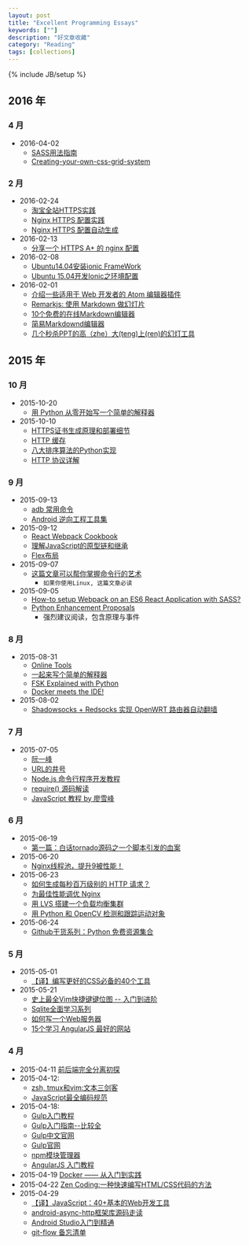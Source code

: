 ```yaml
---
layout: post
title: "Excellent Programming Essays"
keywords: [""]
description: "好文章收藏"
category: "Reading"
tags: [collections]
---
```


{% include JB/setup %}

## 2016 年

### 4 月
* 2016-04-02
    * [SASS用法指南](http://www.ruanyifeng.com/blog/2012/06/sass.html)
    * [Creating-your-own-css-grid-system](http://j4n.co/blog/Creating-your-own-css-grid-system)

### 2 月
* 2016-02-24
    * [淘宝全站HTTPS实践](http://velocity.oreilly.com.cn/2015/index.php?func=session&id=8)
    * [Nginx HTTPS 配置实践](https://iyaozhen.com/nginx-https-conf.html)
    * [Nginx HTTPS 配置自动生成](https://mozilla.github.io/server-side-tls/ssl-config-generator/)
* 2016-02-13
    * [分享一个 HTTPS A+ 的 nginx 配置](https://www.textarea.com/zhicheng/fenxiang-yige-https-a-di-nginx-peizhi-320/)
* 2016-02-08
    * [Ubuntu14.04安装ionic FrameWork](http://iove86.sinaapp.com/ionic/ubuntu14-04-install-ionic-framework.html)
    * [Ubuntu 15.04开发Ionic之环境配置](https://segmentfault.com/a/1190000003809277)
* 2016-02-01
    * [介绍一些适用于 Web 开发者的 Atom 编辑器插件](https://linux.cn/article-6871-1.html)
    * [Remarkjs: 使用 Markdown 做幻灯片](http://www.webrube.com/markdown-remarkjs-web_rube/3585)
    * [10个免费的在线Markdown编辑器](http://www.webrube.com/markdown-web_rube/4543)
    * [简易Markdownd编辑器](http://www.webrube.com/markdown-javascript-web_rube/6589)
    * [几个秒杀PPT的高（zhe）大(teng)上(ren)的幻灯工具](http://www.jianshu.com/p/09a3bbb8b362)


## 2015 年

### 10 月
* 2015-10-20
    * [用 Python 从零开始写一个简单的解释器](http://python.jobbole.com/82423/)
* 2015-10-10
    * [HTTPS证书生成原理和部署细节](http://www.barretlee.com/blog/2015/10/05/how-to-build-a-https-server/)
    * [HTTP 缓存](http://ljinkai.github.io/2015/08/13/http-cache/)
    * [八大排序算法的Python实现](http://www.2liang.me/archives/257)
    * [HTTP 协议详解](http://liberize.me/tech/http-protocol.html)

### 9 月
* 2015-09-13
    * [adb 常用命令](http://blog.csdn.net/wanglin_lin/article/details/48165447)
    * [Android 逆向工程工具集](http://top.jobbole.com/24707/)
* 2015-09-12
    * [React Webpack Cookbook](https://fakefish.github.io/react-webpack-cookbook/index.html)
    * [理解JavaScript的原型链和继承](http://blog.oyanglul.us/javascript/understand-prototype.html)
    * [Flex布局](http://www.ruanyifeng.com/blog/2015/07/flex-grammar.html)
* 2015-09-07
    * [这篇文章可以帮你掌握命令行的艺术](http://blog.jobbole.com/90364/)
        * `如果你使用Linux, 这篇文章必读`
* 2015-09-05
    * [How-to setup Webpack on an ES6 React Application with SASS?](http://www.jonathan-petitcolas.com/2015/05/15/howto-setup-webpack-on-es6-react-application-with-sass.html)
    * [Python Enhancement Proposals](https://www.python.org/dev/peps/)
        * 强烈建议阅读，包含原理与事件

### 8 月
* 2015-08-31
    * [Online Tools](http://tool.lu/)
    * [一起来写个简单的解释器](http://blog.jobbole.com/88152/)
    * [FSK Explained with Python](http://www.allaboutcircuits.com/technical-articles/fsk-explained-with-python/)
    * [Docker meets the IDE!](http://domeide.github.io/)
* 2015-08-02
    * [Shadowsocks + Redsocks 实现 OpenWRT 路由器自动翻墙](https://cokebar.info/archives/948)

### 7 月
* 2015-07-05
    * [阮一峰](http://www.ruanyifeng.com/blog/)
    * [URL的井号](http://www.ruanyifeng.com/blog/2011/03/url_hash.html)
    * [Node.js 命令行程序开发教程](http://www.ruanyifeng.com/blog/2015/05/command-line-with-node.html)
    * [require() 源码解读](http://www.ruanyifeng.com/blog/2015/05/require.html)
    * [JavaScript 教程 by 廖雪峰](http://www.liaoxuefeng.com/wiki/001434446689867b27157e896e74d51a89c25cc8b43bdb3000)

### 6 月
* 2015-06-19
    * [第一篇：白话tornado源码之一个脚本引发的血案](http://www.cnblogs.com/wupeiqi/p/4375445.html)
* 2015-06-20
    * [Nginx线程池，提升9被性能！](http://nginx.com/blog/thread-pools-boost-performance-9x/)
* 2015-06-23
    * [如何生成每秒百万级别的 HTTP 请求？](http://blog.jobbole.com/87509/)
    * [为最佳性能调优 Nginx](http://blog.jobbole.com/87531/)
    * [用 LVS 搭建一个负载均衡集群](http://blog.jobbole.com/87503/)
    * [用 Python 和 OpenCV 检测和跟踪运动对象](http://python.jobbole.com/81593/)
* 2015-06-24
    * [Github干货系列：Python 免费资源集合](http://top.jobbole.com/4866/)

### 5 月
* 2015-05-01
    * [【译】编写更好的CSS必备的40个工具](http://www.ido321.com/1545.html)
* 2015-05-21
    * [史上最全Vim快捷键键位图 -- 入门到进阶](http://cenalulu.github.io/linux/all-vim-cheatsheat/)
    * [Sqlite全面学习系列](http://top.jobbole.com/21548/)
    * [如何写一个Web服务器](http://lifeofzjs.com/blog/2015/05/16/how-to-write-a-server/)
    * [15个学习 AngularJS 最好的网站](http://segmentfault.com/a/1190000002783199)

### 4 月
* 2015-04-11 [前后端完全分离初探](http://arccode.net/2015/04/08/%E5%89%8D%E5%90%8E%E7%AB%AF%E5%AE%8C%E5%85%A8%E5%88%86%E7%A6%BB%E5%88%9D%E6%8E%A2/)
* 2015-04-12:
    * [zsh, tmux和vim:文本三剑客](http://www.drbunsen.org/the-text-triumvirate/)
    * [JavaScript最全编码规范](http://www.ido321.com/1520.html)
* 2015-04-18:
    * [Gulp入门教程](http://markpop.github.io/2014/09/17/Gulp%E5%85%A5%E9%97%A8%E6%95%99%E7%A8%8B/)
    * [Gulp入门指南--比较全](http://www.html-js.com/article/Nimojs--frontend-development-1)
    * [Gulp中文官网](http://www.gulpjs.com.cn/)
    * [Gulp官网](http://www.gulpjs.com/)
    * [npm模块管理器](http://javascript.ruanyifeng.com/nodejs/npm.html)
    * [AngularJS 入门教程](http://xdsnet.gitbooks.io/angular-phonecat-book-zhcn/content/index.html)
* 2015-04-19 [Docker —— 从入门到实践](http://yeasy.gitbooks.io/docker_practice/content/)
* 2015-04-22 [Zen Coding:一种快速编写HTML/CSS代码的方法](http://www.qianduan.net/zen-coding-a-new-way-to-write-html-code/)
* 2015-04-29 
    * [【译】JavaScript：40+基本的Web开发工具](http://www.ido321.com/1543.html)
    * [android-async-http框架库源码走读](http://blog.csdn.net/yanbober/article/details/45307739)
    * [Android Studio入门到精通](http://blog.csdn.net/yanbober/article/details/45306483)
    * [git-flow 备忘清单](http://danielkummer.github.io/git-flow-cheatsheet/index.zh_CN.html)
